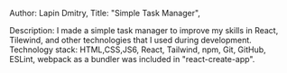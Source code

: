 Author: Lapin Dmitry,
Title: "Simple Task Manager",

Description: I made a simple task manager to improve my skills in React, Tilewind, and other technologies that I used during development.
Technology stack: HTML,CSS,JS6, React, Tailwind, npm, Git, GitHub, ESLint, webpack as a bundler was included in "react-create-app".